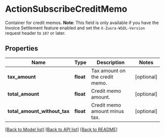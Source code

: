 # ActionSubscribeCreditMemo

Container for credit memos.  **Note**: This field is only available if you have the Invoice Settlement feature enabled and set the `X-Zuora-WSDL-Version` request header to `107` or later. 
## Properties
Name | Type | Description | Notes
------------ | ------------- | ------------- | -------------
**tax_amount** | **float** | Tax amount on the credit memo.  | [optional] 
**total_amount** | **float** | Credit memo amount.  | [optional] 
**total_amount_without_tax** | **float** | Credit memo amount minus tax.  | [optional] 

[[Back to Model list]](../README.md#documentation-for-models) [[Back to API list]](../README.md#documentation-for-api-endpoints) [[Back to README]](../README.md)


